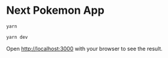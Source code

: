 # Next Pokemon App

```bash
yarn

yarn dev
```

Open [http://localhost:3000](http://localhost:3000) with your browser to see the result.
